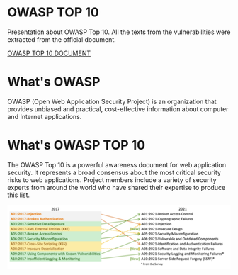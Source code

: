 # OWASP TOP 10

Presentation about OWASP Top 10. All the texts from the vulnerabilities were extracted from the official document.

[OWASP TOP 10 DOCUMENT](https://owasp.org/www-project-top-ten/)

# What's OWASP
OWASP (Open Web Application Security Project) is an organization that provides unbiased and practical, cost-effective information about computer and Internet applications.

# What's OWASP TOP 10
The OWASP Top 10 is a powerful awareness document for web application security. It represents a broad consensus about the most critical security risks to web applications. Project members include a variety of security experts from around the world who have shared their expertise to produce this list.

![width:900px](images/top10-2017-vs-2021.png)


